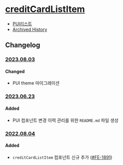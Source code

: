 # [creditCardListItem](https://rxc.atlassian.net/browse/FE-1891)
  * [PUI리스트](../README.md)
  * [Archived History](https://www.notion.so/rxc/CreditCardListItem-a0b6bb1dcd644a50aad56b27dd1bea64?pvs=4)

## Changelog

### [2023.08.03](https://rxc.atlassian.net/browse/FE-3491)
#### Changed
  * PUI theme 마이그레이션
### [2023.06.23](https://rxc.atlassian.net/browse/FE-3326)
#### Added 
  * PUI 컴포넌트 변경 이력 관리를 위한 `README.md` 파일 생성

### [2022.08.04](https://github.com/rxcompany/fe-mobile/commit/1608246dd9382dfad8f1fe5229b8598e26325416)
#### Added 
  * `creditCardListItem` 컴포넌트 신규 추가 ([#FE-1891](https://rxc.atlassian.net/browse/FE-1891))
